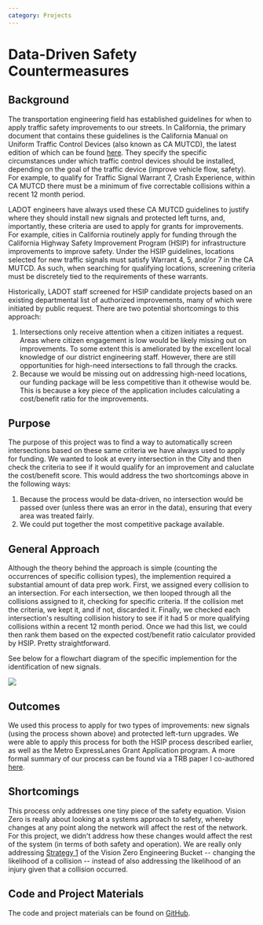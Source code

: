 ```yaml
---
category: Projects
---
```


# Data-Driven Safety Countermeasures

## Background
The transportation engineering field has established guidelines for when to apply traffic safety improvements to our streets. In California, the primary document that contains these guidelines is the California Manual on Uniform Traffic Control Devices (also known as CA MUTCD), the latest edition of which can be found [here](http://www.dot.ca.gov/trafficops/camutcd/). They specify the specific circumstances under which traffic control devices should be installed, depending on the goal of the traffic device (improve vehicle flow, safety). For example, to qualify for Traffic Signal Warrant 7, Crash Experience, within CA MUTCD there must be a minimum of five correctable collisions within a recent 12 month period.

LADOT engineers have always used these CA MUTCD guidelines to justify where they should install new signals and protected left turns, and, importantly, these criteria are used to apply for grants for improvements. For example, cities in California routinely apply for funding through the California Highway Safety Improvement Program (HSIP) for infrastructure improvements to improve safety. Under the HSIP guidelines, locations selected for new traffic signals must satisfy Warrant 4, 5, and/or 7 in the CA MUTCD. As such, when searching for qualifying locations, screening criteria must be discretely tied to the requirements of these warrants.

Historically, LADOT staff screened for HSIP candidate projects based on an existing departmental list of authorized improvements, many of which were initiated by public request. There are two potential shortcomings to this approach:
1. Intersections only receive attention when a citizen initiates a request. Areas where citizen engagement is low would be likely missing out on improvements. To some extent this is ameliorated by the excellent local knowledge of our district engineering staff. However, there are still opportunities for high-need intersections to fall through the cracks.
2. Because we would be missing out on addressing high-need locations, our funding package will be less competitive than it othewise would be. This is because a key piece of the application includes calculating a cost/benefit ratio for the improvements.  

## Purpose
The purpose of this project was to find a way to automatically screen intersections based on these same criteria we have always used to apply for funding. We wanted to look at every intersection in the City and then check the criteria to see if it would qualify for an improvement and caluclate the cost/benefit score. This would address the two shortcomings above in the following ways:
1. Because the process would be data-driven, no intersection would be passed over (unless there was an error in the data), ensuring that every area was treated fairly.
2. We could put together the most competitive package available.

## General Approach
Although the theory behind the approach is simple (counting the occurrences of specific collision types), the implemention required a substantial amount of data prep work. First, we assigned every collision to an intersection. For each intersection, we then looped through all the collisions assigned to it, checking for specific criteria. If the collision met the criteria, we kept it, and if not, discarded it. Finally, we checked each intersection's resulting collision history to see if it had 5 or more qualifying collisions within a recent 12 month period. Once we had this list, we could then rank them based on the expected cost/benefit ratio calculator provided by HSIP. Pretty straightforward.

See below for a flowchart diagram of the specific implemention for the identification of new signals.

![](/images/2017-01-10-DataDrivenFunding/HSIP_CityWide_SignalWarrant_portrait.png?raw=TRUE)

## Outcomes
We used this process to apply for two types of improvements: new signals (using the process shown above) and protected left-turn upgrades. We were able to apply this process for both the HSIP process described earlier, as well as the Metro ExpressLanes Grant Application program. A more formal summary of our process can be found via a TRB paper I co-authored [here](https://black-tea.github.io/documents/TRB2017_VisionZeroBeyond_Paper.pdf).

## Shortcomings
This process only addresses one tiny piece of the safety equation. Vision Zero is really about looking at a systems approach to safety, whereby changes at any point along the network will affect the rest of the network. For this project, we didn't address how these changes would affect the rest of the system (in terms of both safety and operation). We are really only addressing [Strategy 1](https://black-tea.github.io/blog/2017/01/13/The-Engineering-Bucket.html) of the Vision Zero Engineering Bucket -- changing the likelihood of a collision -- instead of also addressing the likelihood of an injury given that a collision occurred.

## Code and Project Materials
The code and project materials can be found on [GitHub](https://github.com/black-tea/VisionZero).
